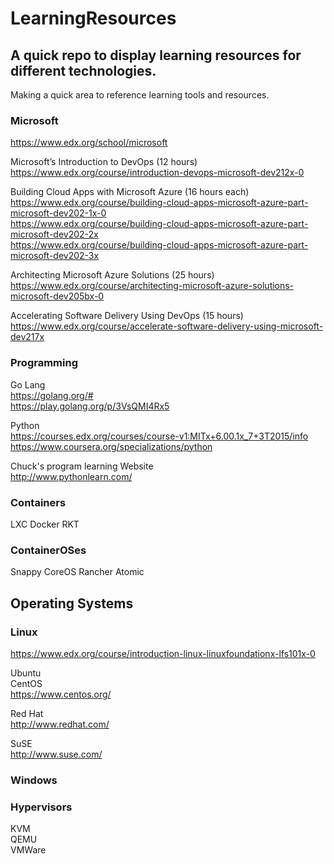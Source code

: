 # LearningResources

## A quick repo to display learning resources for different technologies.  
Making a quick area to reference learning tools and resources.  

### Microsoft

https://www.edx.org/school/microsoft   

Microsoft’s Introduction to DevOps (12 hours)
https://www.edx.org/course/introduction-devops-microsoft-dev212x-0  

Building Cloud Apps with Microsoft Azure  (16 hours each)
https://www.edx.org/course/building-cloud-apps-microsoft-azure-part-microsoft-dev202-1x-0  
https://www.edx.org/course/building-cloud-apps-microsoft-azure-part-microsoft-dev202-2x  
https://www.edx.org/course/building-cloud-apps-microsoft-azure-part-microsoft-dev202-3x  

Architecting Microsoft Azure Solutions (25 hours)
https://www.edx.org/course/architecting-microsoft-azure-solutions-microsoft-dev205bx-0  

Accelerating Software Delivery Using DevOps  (15 hours)
https://www.edx.org/course/accelerate-software-delivery-using-microsoft-dev217x  


### Programming

Go Lang  
https://golang.org/#  
https://play.golang.org/p/3VsQMI4Rx5  

Python  
https://courses.edx.org/courses/course-v1:MITx+6.00.1x_7+3T2015/info  
https://www.coursera.org/specializations/python  

Chuck's program learning Website  
http://www.pythonlearn.com/  

### Containers
LXC
Docker
RKT

### ContainerOSes
Snappy
CoreOS
Rancher
Atomic

## Operating Systems
### Linux  
https://www.edx.org/course/introduction-linux-linuxfoundationx-lfs101x-0

Ubuntu  
CentOS  
https://www.centos.org/  

Red Hat  
http://www.redhat.com/   

SuSE  
http://www.suse.com/  


### Windows

### Hypervisors
KVM  
QEMU  
VMWare  
